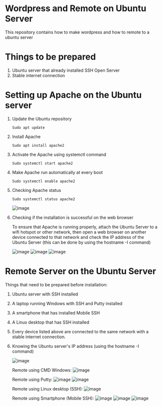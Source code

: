 # Wordpress and Remote on Ubuntu Server
This repository contains how to make wordpress and how to remote to a ubuntu server

# Things to be prepared
1. Ubuntu server that already installed SSH Open Server
2. Stable internet connection

# Setting up Apache on the Ubuntu server
1. Update the Ubuntu repository
   ```
   Sudo apt update
   ```
   
2. Install Apache
   ```
   Sudo apt install apache2
   ```
   
3. Activate the Apache using systemctl command
   ```
   Sudo systemctl start apache2
   ```
   
4. Make Apache run automatically at every boot
   ```
   Sudo systemctl enable apache2
   ```
   
5. Checking Apache status
   ```
   Sudo systemctl status apache2
   ```
   ![image](https://github.com/AlanZanefate/Wordpress---Ubuntu-Server/assets/150001943/fae630ab-88ed-483c-8567-96f87be18dd5)

6. Checking if the installation is successful on the web browser
   
   To ensure that Apache is running properly, attach the Ubuntu Server to a wifi hotspot or other network, then open a web browser on another device connected to that network and check the IP address of the Ubuntu Server
   (this can be done by using the hostname -I command)
   
   ![image](https://github.com/AlanZanefate/Wordpress---Ubuntu-Server/assets/150001943/51f05a8d-f107-48f1-9fbb-9d90d847409e)
   ![image](https://github.com/AlanZanefate/Wordpress---Ubuntu-Server/assets/150001943/bfd41fa7-a84c-47dd-8ea5-91356eaed1bd)
   ![image](https://github.com/AlanZanefate/Wordpress---Ubuntu-Server/assets/150001943/8d5b40e1-dddd-4f83-a582-3fda0767dd38)

# Remote Server on the Ubuntu Server
   Things that need to be prepared before installation:
1. Ubuntu server with SSH installed
2. A laptop running Windows with SSH and Putty installed
3. A smartphone that has installed Mobile SSH
4. A Linux desktop that has SSH installed
5. Every device listed above are connected to the same network with a stable internet connection.
6. Knowing the Ubuntu server's IP address (using the hostname -I command)
   
   ![image](https://github.com/AlanZanefate/Wordpress---Ubuntu-Server/assets/150001943/51f05a8d-f107-48f1-9fbb-9d90d847409e)

   Remote using CMD Windows:
   ![image](https://github.com/AlanZanefate/Wordpress---Ubuntu-Server/assets/150001943/7dafdfa0-50e0-435a-9896-8bb177cddeef)

   Remote using Putty:
   ![image](https://github.com/AlanZanefate/Wordpress---Ubuntu-Server/assets/150001943/578edc93-383d-4865-82b5-68e48844bee6)
   ![image](https://github.com/AlanZanefate/Wordpress---Ubuntu-Server/assets/150001943/7295dfa9-5c55-409b-a9bb-d3d961b94750)

   Remote using Linux desktop (SSH):
   ![image](https://github.com/AlanZanefate/Wordpress---Ubuntu-Server/assets/150001943/98331d5b-f472-47ab-be5f-062f8020f151)

   Remote using Smartphone (Mobile SSH):
   ![image](https://github.com/AlanZanefate/Wordpress---Ubuntu-Server/assets/150001943/03e52529-e36c-4fdf-99d6-7a1fdddd67c8)
   ![image](https://github.com/AlanZanefate/Wordpress---Ubuntu-Server/assets/150001943/d1d2bebc-5068-4fbb-a6bc-ed9978d2564d)
   ![image](https://github.com/AlanZanefate/Wordpress---Ubuntu-Server/assets/150001943/63a165a9-32a0-468b-926c-d30cb10ee6ec)



   
